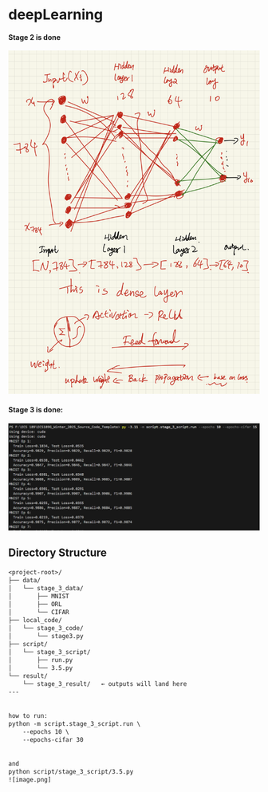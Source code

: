 # deepLearning

#### Stage 2 is done

![My Hand draw](hand_Draw.png)


#### Stage 3 is done:

![First line](03267d81-003a-4450-bcbd-8639d04b56de.png)

## Directory Structure

```text
<project-root>/
├── data/
│   └── stage_3_data/
│       ├── MNIST
│       ├── ORL
│       └── CIFAR
├── local_code/
│   └── stage_3_code/
│       └── stage3.py
├── script/
│   └── stage_3_script/
│       ├── run.py
│       └── 3.5.py
└── result/
    └── stage_3_result/   ← outputs will land here
---


how to run:
python -m script.stage_3_script.run \
    --epochs 10 \
    --epochs-cifar 30


and 
python script/stage_3_script/3.5.py
![image.png]

